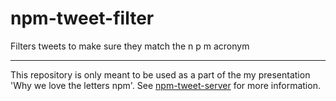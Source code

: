 npm-tweet-filter
================

Filters tweets to make sure they match the n p m acronym

--------------------------

This repository is only meant to be used as a part of the
my presentation 'Why we love the letters npm'. See
[npm-tweet-server](https://github.com/mwinche/npm-tweet-server)
for more information.
